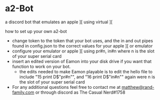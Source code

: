 # a2-Bot
a discord bot that emulates an apple ][ using virtual ][

how to set up your own a2-bot
- change token to the token that your bot uses, and the in and out pipes found in config.json to the correct values for your apple ][ or emulator
- configure your emulator or apple ][ using pr#n, in#n where n is the slot of your super serial card
- insert an edited version of Eamon into your disk drive if you want that function to work on your bot.
    - the edits needed to make Eamon playable is to edit the hello file to include "15 print D$"pr#n"", and "16 print D$"in#n"" again were n is the slot of your super serial card
- For any additional questions feel free to contact me at matthew@rand-family.com or through discord as The Casual Nerd#1758
